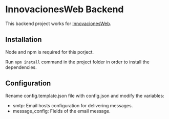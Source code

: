 # InnovacionesWeb Backend

This backend project works for [InnovacionesWeb](https://github.com/sdtorresl/innovaciones-web.git).

## Installation

Node and npm is required for this porject. 

Run `npm install` command in the project folder in order to install the dependencies.

## Configuration

Rename config.template.json file with config.json and modify the variables:

* smtp: Email hosts configuration for delivering messages.
* message_config: Fields of the email message.
